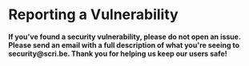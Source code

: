 # Reporting a Vulnerability

**If you've found a security vulnerability, please do not open an issue. Please send an email with a full description of what you're seeing to security@scri.<nolink>be. Thank you for helping us keep our users safe!**
